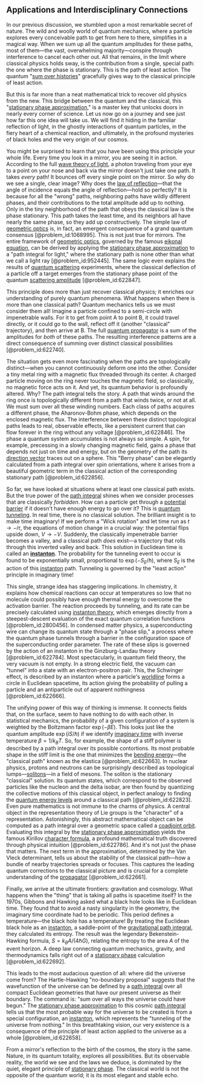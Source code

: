 ## Applications and Interdisciplinary Connections

In our previous discussion, we stumbled upon a most remarkable secret of nature. The wild and woolly world of quantum mechanics, where a particle explores every conceivable path to get from here to there, simplifies in a magical way. When we sum up all the quantum amplitudes for these paths, most of them—the vast, overwhelming majority—conspire through interference to cancel each other out. All that remains, in the limit where classical physics holds sway, is the contribution from a single, special path: the one where the phase is stationary. This is the path of least action. The quantum "[sum over histories](@article_id:156207)" gracefully gives way to the classical principle of least action.

But this is far more than a neat mathematical trick to recover old physics from the new. This bridge between the quantum and the classical, this "[stationary phase approximation](@article_id:196132)," is a master key that unlocks doors in nearly every corner of science. Let us now go on a journey and see just how far this one idea will take us. We will find it hiding in the familiar reflection of light, in the ghostly interactions of quantum particles, in the fiery heart of a chemical reaction, and ultimately, in the profound mysteries of black holes and the very origin of our cosmos.

You might be surprised to learn that you have been using this principle your whole life. Every time you look in a mirror, you are seeing it in action. According to the full [wave theory of light](@article_id:172813), a photon traveling from your eye to a point on your nose and back via the mirror doesn't just take one path. It takes *every* path! It bounces off every single point on the mirror. So why do we see a single, clear image? Why does the [law of reflection](@article_id:174703)—that the angle of incidence equals the angle of reflection—hold so perfectly? It is because for all the "wrong" paths, neighboring paths have wildly different phases, and their contributions to the total amplitude add up to nothing. Only in the tiny neighborhood of the path that obeys the classical law is the phase stationary. This path takes the least time, and its neighbors all have nearly the same phase, so they add up constructively. The simple law of [geometric optics](@article_id:174534) is, in fact, an emergent consequence of a grand quantum consensus [@problem_id:1068995]. This is not just true for mirrors. The entire framework of [geometric optics](@article_id:174534), governed by the famous [eikonal equation](@article_id:143419), can be derived by applying the [stationary phase approximation](@article_id:196132) to a "path integral for light," where the stationary path is none other than what we call a light ray [@problem_id:952445]. The same logic even explains the results of [quantum scattering](@article_id:146959) experiments, where the classical deflection of a particle off a target emerges from the stationary phase point of the quantum [scattering amplitude](@article_id:145605) [@problem_id:622847].

This principle does more than just recover classical physics; it enriches our understanding of purely quantum phenomena. What happens when there is more than one classical path? Quantum mechanics tells us we must consider them all! Imagine a particle confined to a semi-circle with impenetrable walls. For it to get from point A to point B, it could travel directly, or it could go to the wall, reflect off it (another "classical" trajectory), and then arrive at B. The full [quantum propagator](@article_id:155347) is a sum of the amplitudes for *both* of these paths. The resulting interference patterns are a direct consequence of summing over distinct classical possibilities [@problem_id:622740].

The situation gets even more fascinating when the paths are topologically distinct—when you cannot continuously deform one into the other. Consider a tiny metal ring with a magnetic flux threaded through its center. A charged particle moving on the ring never touches the magnetic field, so classically, no magnetic force acts on it. And yet, its quantum behavior is profoundly altered. Why? The path integral tells the story. A path that winds around the ring once is topologically different from a path that winds twice, or not at all. We must sum over all these winding numbers. Each class of paths acquires a different phase, the Aharonov-Bohm phase, which depends on the enclosed magnetic flux. The interference between these distinct topological paths leads to real, observable effects, like a persistent current that can flow forever in the ring without any voltage [@problem_id:622846]. The phase a quantum system accumulates is not always so simple. A spin, for example, precessing in a slowly changing magnetic field, gains a phase that depends not just on time and energy, but on the geometry of the path its [direction vector](@article_id:169068) traces out on a sphere. This "Berry phase" can be elegantly calculated from a path integral over spin orientations, where it arises from a beautiful geometric term in the classical action of the corresponding stationary path [@problem_id:622856].

So far, we have looked at situations where at least one classical path exists. But the true power of the [path integral](@article_id:142682) shines when we consider processes that are classically *forbidden*. How can a particle get through a [potential barrier](@article_id:147101) if it doesn't have enough energy to go over it? This is [quantum tunneling](@article_id:142373). In real time, there is no classical solution. The brilliant insight is to make time imaginary! If we perform a "Wick rotation" and let time run as $t \to -i\tau$, the equations of motion change in a crucial way: the potential flips upside down, $V \to -V$. Suddenly, the classically impenetrable barrier becomes a valley, and a classical path *does* exist—a trajectory that rolls through this inverted valley and back. This solution in Euclidean time is called an **[instanton](@article_id:137228)**. The probability for the tunneling event to occur is found to be exponentially small, proportional to $\exp(-S_E/\hbar)$, where $S_E$ is the action of this [instanton](@article_id:137228) path. Tunneling is governed by the "least action" principle in imaginary time!

This single, strange idea has staggering implications. In chemistry, it explains how chemical reactions can occur at temperatures so low that no molecule could possibly have enough thermal energy to overcome the activation barrier. The reaction proceeds by tunneling, and its rate can be precisely calculated using [instanton theory](@article_id:181673), which emerges directly from a steepest-descent evaluation of the exact quantum correlation functions [@problem_id:2800456]. In condensed matter physics, a superconducting wire can change its quantum state through a "phase slip," a process where the quantum phase tunnels through a barrier in the configuration space of the superconducting order parameter. The rate of these slips is governed by the action of an instanton in the Ginzburg-Landau theory [@problem_id:622784]. Most spectacularly, in quantum field theory, the very vacuum is not empty. In a strong electric field, the vacuum can "tunnel" into a state with an electron-positron pair. This, the Schwinger effect, is described by an instanton where a particle's [worldline](@article_id:198542) forms a circle in Euclidean spacetime, its action giving the probability of pulling a particle and an antiparticle out of apparent nothingness [@problem_id:622666].

The unifying power of this way of thinking is immense. It connects fields that, on the surface, seem to have nothing to do with each other.
In statistical mechanics, the probability of a given configuration of a system is weighted by the Boltzmann factor $\exp(-\beta E)$. This looks just like the quantum amplitude $\exp(iS/\hbar)$ if we identify [imaginary time](@article_id:138133) with inverse temperature $\beta = 1/k_B T$. So, for example, the shape of a stiff polymer is described by a path integral over its possible contortions. Its most probable shape in the stiff limit is the one that minimizes the [bending energy](@article_id:174197)—the "classical path" known as the elastica [@problem_id:622663].
In nuclear physics, protons and neutrons can be surprisingly described as topological lumps—[solitons](@article_id:145162)—in a field of mesons. The soliton is the stationary "classical" solution. Its quantum states, which correspond to the observed particles like the nucleon and the delta isobar, are then found by quantizing the collective motions of this classical object, in perfect analogy to finding the [quantum energy levels](@article_id:135899) around a classical path [@problem_id:622823].
Even pure mathematics is not immune to the charms of physics. A central object in the representation theory of Lie groups is the "character" of a representation. Astonishingly, this abstract mathematical object can be computed as a path integral over a geometric space called a [coadjoint orbit](@article_id:161363). Evaluating this integral by the [stationary phase approximation](@article_id:196132) yields the famous Kirillov [character formula](@article_id:142021), a profound mathematical truth discovered through physical intuition [@problem_id:622786]. And it's not just the phase that matters. The next term in the approximation, determined by the Van Vleck determinant, tells us about the stability of the classical path—how a bundle of nearby trajectories spreads or focuses. This captures the leading quantum corrections to the classical picture and is crucial for a complete understanding of the [propagator](@article_id:139064) [@problem_id:622661].

Finally, we arrive at the ultimate frontiers: gravitation and cosmology. What happens when the "thing" that is taking all paths is spacetime itself? In the 1970s, Gibbons and Hawking asked what a black hole looks like in Euclidean time. They found that to avoid a nasty singularity in the geometry, the imaginary time coordinate had to be periodic. This period defines a temperature—the black hole has a temperature! By treating the Euclidean black hole as an [instanton](@article_id:137228), a saddle-point of the [gravitational path integral](@article_id:190743), they calculated its entropy. The result was the legendary Bekenstein-Hawking formula, $S = k_B A / (4 \hbar G)$, relating the entropy to the area $A$ of the event horizon. A deep law connecting quantum mechanics, gravity, and thermodynamics falls right out of a [stationary phase](@article_id:167655) calculation [@problem_id:622692].

This leads to the most audacious question of all: where did the universe come from? The Hartle-Hawking "no-boundary proposal" suggests that the wavefunction of the universe can be defined by a [path integral](@article_id:142682) over all compact Euclidean geometries that have our present universe as their boundary. The command is: "sum over all ways the universe could have begun." The [stationary phase approximation](@article_id:196132) to this cosmic [path integral](@article_id:142682) tells us that the most probable way for the universe to be created is from a special configuration, an [instanton](@article_id:137228), which represents the "tunneling of the universe from nothing." In this breathtaking vision, our very existence is a consequence of the principle of least action applied to the universe as a whole [@problem_id:622658].

From a mirror's reflection to the birth of the cosmos, the story is the same. Nature, in its quantum totality, explores all possibilities. But its observable reality, the world we see and the laws we deduce, is dominated by the quiet, elegant principle of [stationary phase](@article_id:167655). The classical world is not the opposite of the quantum world; it is its most elegant and stable echo.